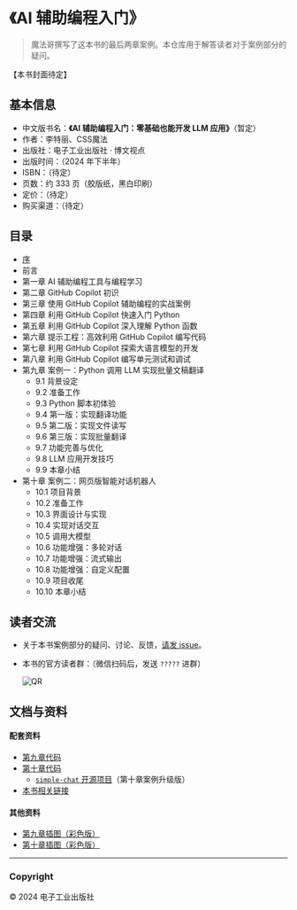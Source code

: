 # 《AI 辅助编程入门》

> 魔法哥撰写了这本书的最后两章案例。本仓库用于解答读者对于案例部分的疑问。

【本书封面待定】

## 基本信息

* 中文版书名：**《AI 辅助编程入门：零基础也能开发 LLM 应用》**（暂定）
* 作者：李特丽、CSS魔法
* 出版社：电子工业出版社 · 博文视点
* 出版时间：（2024 年下半年）
* ISBN：（待定）
* 页数：约 333 页（胶版纸，黑白印刷）
* 定价：（待定）
* 购买渠道：（待定）

## 目录

* [序](https://github.com/cssmagic/AI-Assisted-LLM-Dev-Book/issues/1)
* 前言
* 第一章 AI 辅助编程工具与编程学习
* 第二章 GitHub Copilot 初识
* 第三章 使用 GitHub Copilot 辅助编程的实战案例
* 第四章 利用 GitHub Copilot 快速入门 Python
* 第五章 利用 GitHub Copilot 深入理解 Python 函数
* 第六章 提示工程：高效利用 GitHub Copilot 编写代码
* 第七章 利用 GitHub Copilot 探索大语言模型的开发
* 第八章 利用 GitHub Copilot 编写单元测试和调试
* 第九章 案例一：Python 调用 LLM 实现批量文稿翻译
	* 9.1 背景设定
	* 9.2 准备工作
	* 9.3 Python 脚本初体验
	* 9.4 第一版：实现翻译功能
	* 9.5 第二版：实现文件读写
	* 9.6 第三版：实现批量翻译
	* 9.7 功能完善与优化
	* 9.8 LLM 应用开发技巧
	* 9.9 本章小结
* 第十章 案例二：网页版智能对话机器人
	* 10.1 项目背景
	* 10.2 准备工作
	* 10.3 界面设计与实现
	* 10.4 实现对话交互
	* 10.5 调用大模型
	* 10.6 功能增强：多轮对话
	* 10.7 功能增强：流式输出
	* 10.8 功能增强：自定义配置
	* 10.9 项目收尾
	* 10.10 本章小结


## 读者交流 <a name="feedback">&nbsp;</a>

* 关于本书案例部分的疑问、讨论、反馈，[请发 issue](https://github.com/cssmagic/AI-Assisted-LLM-Dev-Book/issues/new)。

* 本书的官方读者群：（微信扫码后，发送 `?????` 进群）

	![QR](https://github.com/user-attachments/assets/ee3fd40a-2450-437b-b55a-8e2e360c1b0f)


## 文档与资料 <a name="doc">&nbsp;</a>

#### 配套资料

* [第九章代码](https://github.com/liteli1987gmail/ai-assisdant-book/tree/main/ch9)
* [第十章代码](https://github.com/liteli1987gmail/ai-assisdant-book/tree/main/ch10)
	* [`simple-chat` 开源项目](https://github.com/cssmagic/simple-chat)（第十章案例升级版）
* [本书相关链接](https://github.com/cssmagic/AI-Assisted-LLM-Dev-Book/issues/2)

#### 其他资料

* [第九章插图（彩色版）](./figures/chapter-09)
* [第十章插图（彩色版）](./figures/chapter-10)

<!-- * 术语表（待整理）-->

***

### Copyright

© 2024 电子工业出版社

